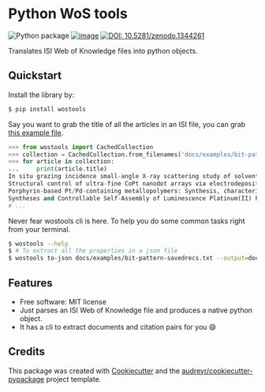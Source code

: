 # Python WoS tools

![Python package](https://github.com/coreofscience/python-wostools/workflows/Python%20package/badge.svg)
[![image](https://img.shields.io/pypi/v/wostools.svg)](https://pypi.python.org/pypi/wostools)
[![DOI: 10.5281/zenodo.1344261](https://zenodo.org/badge/94160457.svg)](https://zenodo.org/badge/latestdoi/94160457)

Translates ISI Web of Knowledge files into python objects.

## Quickstart

Install the library by:

```bash
$ pip install wostools
```

Say you want to grab the title of all the articles in an ISI file, you
can grab [this example file](docs/examples/bit-pattern-savedrecs.txt).

```python
>>> from wostools import CachedCollection
>>> collection = CachedCollection.from_filenames('docs/examples/bit-pattern-savedrecs.txt')
>>> for article in collection:
...     print(article.title)
In situ grazing incidence small-angle X-ray scattering study of solvent vapor annealing in lamellae-forming block copolymer thin films: Trade-off of defects in deswelling
Structural control of ultra-fine CoPt nanodot arrays via electrodeposition process
Porphyrin-based Pt/Pd-containing metallopolymers: Synthesis, characterization, optical property and potential application in bioimaging
Syntheses and Controllable Self-Assembly of Luminescence Platinum(II) Plane-Coil Diblock Copolymers
# ...
```

Never fear wostools cli is here. To help you do some common tasks right
from your terminal.

```bash
$ wostools --help
$ # To extract all the properties in a json file
$ wostools to-json docs/examples/bit-pattern-savedrecs.txt --output=document.json
```

## Features

-   Free software: MIT license
-   Just parses an ISI Web of Knowledge file and produces a native
    python object.
-   It has a cli to extract documents and citation pairs for you :smile:

## Credits

This package was created with
[Cookiecutter](https://github.com/audreyr/cookiecutter) and the
[audreyr/cookiecutter-pypackage](https://github.com/audreyr/cookiecutter-pypackage)
project template.
